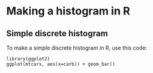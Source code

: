 # Making a histogram in R #

## Simple discrete histogram ##

To make a simple discrete histogram in R, use this code:

    library(ggplot2)
    ggplot(mtcars, aes(x=carb)) + geom_bar()
